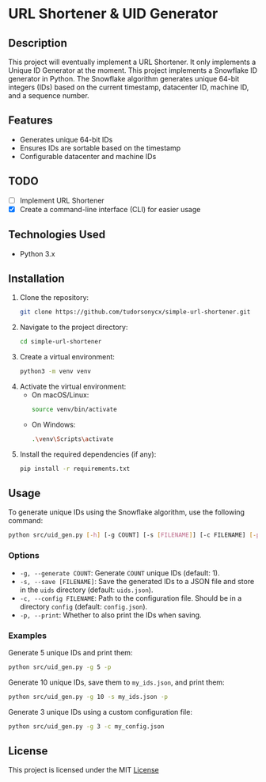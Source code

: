 # URL Shortener & UID Generator

## Description
This project will eventually implement a URL Shortener. It only implements a Unique ID Generator at the moment.
This project implements a Snowflake ID generator in Python. The Snowflake algorithm generates unique 64-bit integers (IDs) based on the current timestamp, datacenter ID, machine ID, and a sequence number.


## Features
- Generates unique 64-bit IDs
- Ensures IDs are sortable based on the timestamp
- Configurable datacenter and machine IDs

## TODO
- [ ] Implement URL Shortener
- [x] Create a command-line interface (CLI) for easier usage

## Technologies Used
- Python 3.x

## Installation
1. Clone the repository:
    ```sh
    git clone https://github.com/tudorsonycx/simple-url-shortener.git
    ```
2. Navigate to the project directory:
    ```sh
    cd simple-url-shortener
    ```
3. Create a virtual environment:
    ```sh
    python3 -m venv venv
    ```
4. Activate the virtual environment:
    - On macOS/Linux:
        ```sh
        source venv/bin/activate
        ```
    - On Windows:
        ```sh
        .\venv\Scripts\activate
        ```
5. Install the required dependencies (if any):
    ```sh
    pip install -r requirements.txt
    ```

## Usage

To generate unique IDs using the Snowflake algorithm, use the following command:

```sh
python src/uid_gen.py [-h] [-g COUNT] [-s [FILENAME]] [-c FILENAME] [-p]
```

### Options

- `-g, --generate COUNT`: Generate `COUNT` unique IDs (default: 1).
- `-s, --save [FILENAME]`: Save the generated IDs to a JSON file and store in the `uids` directory (default: `uids.json`).
- `-c, --config FILENAME`: Path to the configuration file. Should be in a directory `config` (default: `config.json`).
- `-p, --print`: Whether to also print the IDs when saving.

### Examples

Generate 5 unique IDs and print them:

```sh
python src/uid_gen.py -g 5 -p
```

Generate 10 unique IDs, save them to `my_ids.json`, and print them:

```sh
python src/uid_gen.py -g 10 -s my_ids.json -p
```

Generate 3 unique IDs using a custom configuration file:

```sh
python src/uid_gen.py -g 3 -c my_config.json
```

## License
This project is licensed under the MIT [License](LICENSE)